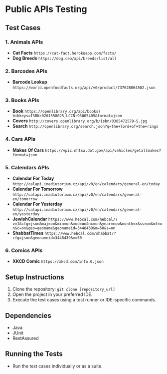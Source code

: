 # Public APIs Testing

## Test Cases

### 1. Animals APIs
- **Cat Facts** `https://cat-fact.herokuapp.com/facts/`
- **Dog Breeds** `https://dog.ceo/api/breeds/list/all`

### 2. Barcodes APIs
- **Barcode Lookup** `https://world.openfoodfacts.org/api/v0/product/737628064502.json`

### 3. Books APIs
- **Book** `https://openlibrary.org/api/books?bibkeys=ISBN:0201558025,LCCN:93005405&format=json`
- **Covers** `http://covers.openlibrary.org/b/isbn/0385472579-S.jpg`
- **Search** `http://openlibrary.org/search.json?q=the+lord+of+the+rings`

### 4. Cars APIs
- **Makes Of Cars** `https://vpic.nhtsa.dot.gov/api/vehicles/getallmakes?format=json`

### 5. Calendars APIs
- **Calendar For Today** `http://calapi.inadiutorium.cz/api/v0/en/calendars/general-en/today`
- **Calendar For Tomorrow** `http://calapi.inadiutorium.cz/api/v0/en/calendars/general-en/tomorrow`
- **Calendar For Yesterday** `http://calapi.inadiutorium.cz/api/v0/en/calendars/general-en/yesterday`
- **JewishCalendar** `https://www.hebcal.com/hebcal/?v=1&cfg=json&maj=on&min=on&mod=on&nx=on&year=now&month=x&ss=on&mf=on&c=on&geo=geoname&geonameid=3448439&m=50&s=on`
- **ShabbatTimes** `https://www.hebcal.com/shabbat/?cfg=json&geonameid=3448439&m=50`  

### 6. Comics APIs
- **XKCD Comic** `https://xkcd.com/info.0.json`


## Setup Instructions
1. Clone the repository: `git clone [repository_url]`
2. Open the project in your preferred IDE.
3. Execute the test cases using a test runner or IDE-specific commands.

## Dependencies
- Java
- JUnit
- RestAssured

## Running the Tests
- Run the test cases individually or as a suite.


